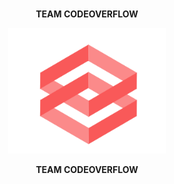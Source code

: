 <br/>
<p align="center"><b> TEAM CODEOVERFLOW </b></p>
<p align="center">
    <a href="https://sulu.io/" target="_blank">
        <img width="50%" height="20%" src="img.png" alt="Sulu logo">
    </a>
</p>
<p align="center"><b> TEAM CODEOVERFLOW </b></p>

